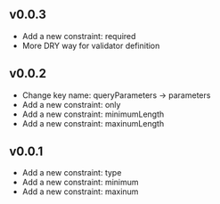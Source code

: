 ## v0.0.3
* Add a new constraint: required
* More DRY way for validator definition

## v0.0.2
* Change key name: queryParameters -> parameters
* Add a new constraint: only
* Add a new constraint: minimumLength
* Add a new constraint: maxinumLength

## v0.0.1
* Add a new constraint: type
* Add a new constraint: minimum
* Add a new constraint: maxinum
